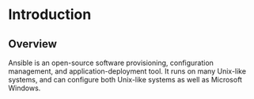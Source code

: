 # Introduction

## Overview
Ansible is an open-source software provisioning, configuration management, and application-deployment tool.
It runs on many Unix-like systems, and can configure both Unix-like systems as well as Microsoft Windows. 
